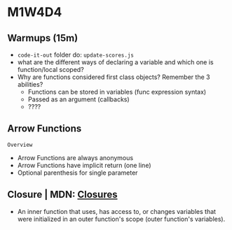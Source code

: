 # M1W4D4

## Warmups (15m)
- `code-it-out` folder do: `update-scores.js`
- what are the different ways of declaring a variable and which one is function/local scoped?
- Why are functions considered first class objects? Remember the 3 abilities?
  - Functions can be stored in variables (func expression syntax)
  - Passed as an argument (callbacks)
  - ????
  
## Arrow Functions

`Overview`

- Arrow Functions are always anonymous
- Arrow Functions have implicit return (one line)
- Optional parenthesis for single parameter


## Closure | MDN: [Closures]

- An inner function that uses, has access to, or changes variables that were initialized
in an outer function's scope (outer function's variables).


[Closures]: https://developer.mozilla.org/en-US/docs/Web/JavaScript/Closures


